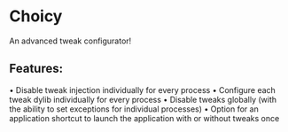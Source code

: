 # Choicy

An advanced tweak configurator!

## Features:
• Disable tweak injection individually for every process
• Configure each tweak dylib individually for every process
• Disable tweaks globally (with the ability to set exceptions for individual processes)
• Option for an application shortcut to launch the application with or without tweaks once